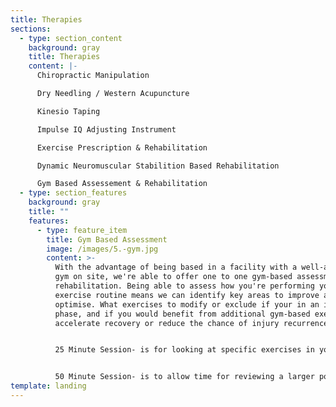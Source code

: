 ```yaml
---
title: Therapies
sections:
  - type: section_content
    background: gray
    title: Therapies
    content: |-
      Chiropractic Manipulation

      Dry Needling / Western Acupuncture

      Kinesio Taping

      Impulse IQ Adjusting Instrument

      Exercise Prescription & Rehabilitation

      Dynamic Neuromuscular Stabilition Based Rehabilitation

      Gym Based Assessement & Rehabilitation
  - type: section_features
    background: gray
    title: ""
    features:
      - type: feature_item
        title: Gym Based Assessment
        image: /images/5.-gym.jpg
        content: >-
          With the advantage of being based in a facility with a well-appointed
          gym on site, we're able to offer one to one gym-based assessment and
          rehabilitation. Being able to assess how you're performing your
          exercise routine means we can identify key areas to improve and
          optimise. What exercises to modify or exclude if your in an injury
          phase, and if you would benefit from additional gym-based exercises to
          accelerate recovery or reduce the chance of injury recurrence.


          25 Minute Session- is for looking at specific exercises in your routine or adding in a specific set of gym based rehabilitation exercises. 


          50 Minute Session- is to allow time for reviewing a larger portion of your exercise routine and for covering additional gym based rehabilitation exercises as needed.
template: landing
---
```

